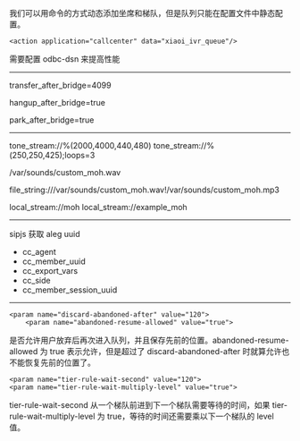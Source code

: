我们可以用命令的方式动态添加坐席和梯队，但是队列只能在配置文件中静态配置。

`<action application="callcenter" data="xiaoi_ivr_queue"/>`


需要配置 odbc-dsn 来提高性能

---

transfer_after_bridge=4099

hangup_after_bridge=true

park_after_bridge=true

---

tone_stream://%(2000,4000,440,480)
tone_stream://%(250,250,425);loops=3

/var/sounds/custom_moh.wav

file_string:///var/sounds/custom_moh.wav!/var/sounds/custom_moh.mp3


local_stream://moh
local_stream://example_moh


---

sipjs 获取 aleg uuid

* cc_agent
* cc_member_uuid
* cc_export_vars
* cc_side
* cc_member_session_uuid

---

```
<param name="discard-abandoned-after" value="120">
    <param name="abandoned-resume-allowed" value="true">
```

是否允许用户放弃后再次进入队列，并且保存先前的位置。abandoned-resume-allowed 为 true 表示允许，但是超过了  discard-abandoned-after 时就算允许也不能恢复先前的位置了。

```
<param name="tier-rule-wait-second" value="120">
<param name="tier-rule-wait-multiply-level" value="true">
```

tier-rule-wait-second 从一个梯队前进到下一个梯队需要等待的时间，如果 tier-rule-wait-multiply-level 为 true，等待的时间还需要乘以下一个梯队的 level 值。


